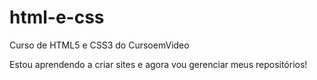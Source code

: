 # html-e-css
 Curso de HTML5 e CSS3 do CursoemVideo

Estou aprendendo a criar sites e agora vou gerenciar meus repositórios!